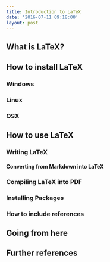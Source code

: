 ```yaml
---
title: Introduction to LaTeX
date: '2016-07-11 09:18:00'
layout: post
---
```

## What is LaTeX?

## How to install LaTeX

### Windows

### Linux

### OSX

## How to use LaTeX

### Writing LaTeX

#### Converting from Markdown into LaTeX

### Compiling LaTeX into PDF

### Installing Packages

### How to include references

## Going from here

## Further references